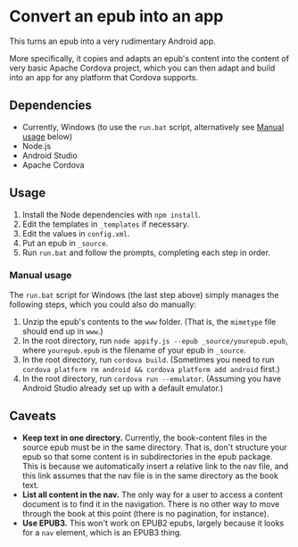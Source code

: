 # Convert an epub into an app

This turns an epub into a very rudimentary Android app.

More specifically, it copies and adapts an epub's content into the content of very basic Apache Cordova project, which you can then adapt and build into an app for any platform that Cordova supports.

## Dependencies

- Currently, Windows (to use the `run.bat` script, alternatively see [Manual usage](#manual-usage) below)
- Node.js
- Android Studio
- Apache Cordova

## Usage

1. Install the Node dependencies with `npm install`.
2. Edit the templates in `_templates` if necessary.
3. Edit the values in `config.xml`.
4. Put an epub in `_source`.
5. Run `run.bat` and follow the prompts, completing each step in order.

### Manual usage

The `run.bat` script for Windows (the last step above) simply manages the following steps, which you could also do manually:

1. Unzip the epub's contents to the `www` folder. (That is, the `mimetype` file should end up in `www`.)
2. In the root directory, run `node appify.js --epub _source/yourepub.epub`, where `yourepub.epub` is the filename of your epub in `_source`.
3. In the root directory, run `cordova build`. (Sometimes you need to run `cordova platform rm android && cordova platform add android` first.)
4. In the root directory, run `cordova run --emulator`. (Assuming you have Android Studio already set up with a default emulator.)

## Caveats

- **Keep text in one directory.** Currently, the book-content files in the source epub must be in the same directory. That is, don't structure your epub so that some content is in subdirectories in the epub package. This is because we automatically insert a relative link to the nav file, and this link assumes that the nav file is in the same directory as the book text.
- **List all content in the nav.** The only way for a user to access a content document is to find it in the navigation. There is no other way to move through the book at this point (there is no pagination, for instance).
- **Use EPUB3.** This won't work on EPUB2 epubs, largely because it looks for a `nav` element, which is an EPUB3 thing.
